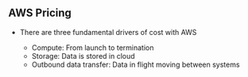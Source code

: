 ## AWS Pricing

- There are three fundamental drivers of cost with AWS

  - Compute: From launch to termination
  - Storage: Data is stored in cloud
  - Outbound data transfer: Data in flight moving between systems
